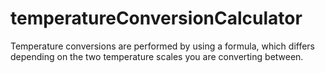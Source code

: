 # temperatureConversionCalculator
Temperature conversions are performed by using a formula, which differs depending on the two temperature scales you are converting between. 
